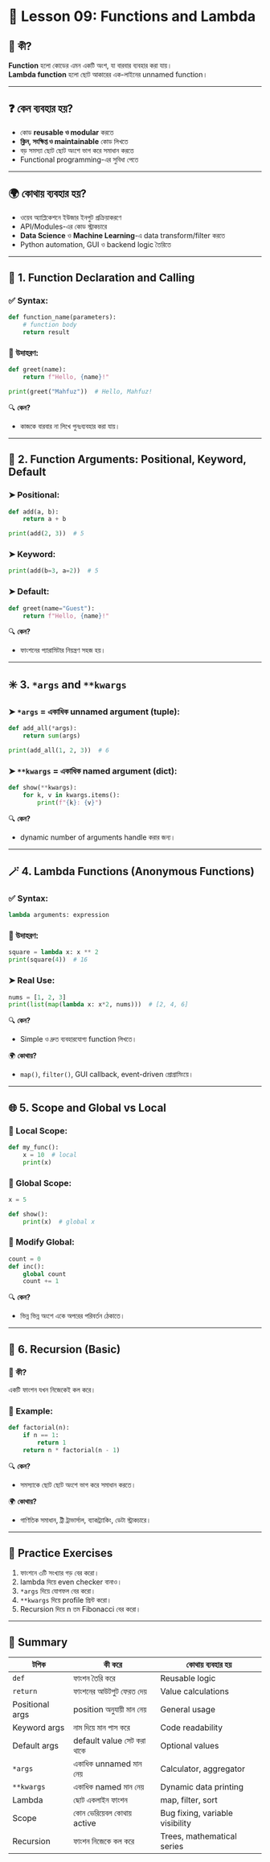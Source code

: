 
# 📘 Lesson 09: Functions and Lambda

## 📌 কী?
**Function** হলো কোডের এমন একটি অংশ, যা বারবার ব্যবহার করা যায়।  
**Lambda function** হলো ছোট আকারের এক-লাইনের unnamed function।

---

## ❓ কেন ব্যবহার হয়?
- কোড **reusable ও modular** করতে
- **ক্লিন, সংক্ষিপ্ত ও maintainable** কোড লিখতে
- বড় সমস্যা ছোট ছোট অংশে ভাগ করে সমাধান করতে
- Functional programming-এর সুবিধা পেতে

---

## 🌍 কোথায় ব্যবহার হয়?
- ওয়েব অ্যাপ্লিকেশনে ইউজার ইনপুট প্রক্রিয়াকরণে
- API/Modules-এর কোড স্ট্রাকচারে
- **Data Science** ও **Machine Learning**-এ data transform/filter করতে
- Python automation, GUI ও backend logic তৈরিতে

---

## 🔹 1. Function Declaration and Calling

### ✅ Syntax:
```python
def function_name(parameters):
    # function body
    return result
````

### 🧪 উদাহরণ:

```python
def greet(name):
    return f"Hello, {name}!"

print(greet("Mahfuz"))  # Hello, Mahfuz!
```

🔍 **কেন?**

* কাজকে বারবার না লিখে পুনঃব্যবহার করা যায়।

---

## 🔸 2. Function Arguments: Positional, Keyword, Default

### ➤ Positional:

```python
def add(a, b):
    return a + b

print(add(2, 3))  # 5
```

### ➤ Keyword:

```python
print(add(b=3, a=2))  # 5
```

### ➤ Default:

```python
def greet(name="Guest"):
    return f"Hello, {name}!"
```

🔍 **কেন?**

* ফাংশনের প্যারামিটার নিয়ন্ত্রণ সহজ হয়।

---

## ✳️ 3. `*args` and `**kwargs`

### ➤ `*args` = একাধিক unnamed argument (tuple):

```python
def add_all(*args):
    return sum(args)

print(add_all(1, 2, 3))  # 6
```

### ➤ `**kwargs` = একাধিক named argument (dict):

```python
def show(**kwargs):
    for k, v in kwargs.items():
        print(f"{k}: {v}")
```

🔍 **কেন?**

* dynamic number of arguments handle করার জন্য।

---

## 🪄 4. Lambda Functions (Anonymous Functions)

### ✅ Syntax:

```python
lambda arguments: expression
```

### 🧪 উদাহরণ:

```python
square = lambda x: x ** 2
print(square(4))  # 16
```

### ➤ Real Use:

```python
nums = [1, 2, 3]
print(list(map(lambda x: x*2, nums)))  # [2, 4, 6]
```

🔍 **কেন?**

* Simple ও দ্রুত ব্যবহারযোগ্য function লিখতে।

🌍 **কোথায়?**

* `map()`, `filter()`, GUI callback, event-driven প্রোগ্রামিংয়ে।

---

## 🌐 5. Scope and Global vs Local

### 🔸 Local Scope:

```python
def my_func():
    x = 10  # local
    print(x)
```

### 🔸 Global Scope:

```python
x = 5

def show():
    print(x)  # global x
```

### 🔸 Modify Global:

```python
count = 0
def inc():
    global count
    count += 1
```

🔍 **কেন?**

* ভিন্ন ভিন্ন অংশে একে অপরের পরিবর্তন ঠেকাতে।

---

## 🔁 6. Recursion (Basic)

### 🔹 কী?

একটি ফাংশন যখন নিজেকেই কল করে।

### 🧪 Example:

```python
def factorial(n):
    if n == 1:
        return 1
    return n * factorial(n - 1)
```

🔍 **কেন?**

* সমস্যাকে ছোট ছোট অংশে ভাগ করে সমাধান করতে।

🌍 **কোথায়?**

* গাণিতিক সমাধান, ট্রী ট্রাভার্সাল, ব্যাকট্র্যাকিং, ডেটা স্ট্রাকচারে।

---

## 🧪 Practice Exercises

1. ফাংশনে ৩টি সংখ্যার গড় বের করো।
2. lambda দিয়ে even checker বানাও।
3. `*args` দিয়ে যোগফল বের করো।
4. `**kwargs` দিয়ে profile প্রিন্ট করো।
5. Recursion দিয়ে n তম Fibonacci বের করো।

---

## 🧠 Summary

| টপিক            | কী করে                     | কোথায় ব্যবহার হয়                |
| --------------- | -------------------------- | ------------------------------- |
| `def`           | ফাংশন তৈরি করে             | Reusable logic                  |
| `return`        | ফাংশনের আউটপুট ফেরত দেয়    | Value calculations              |
| Positional args | position অনুযায়ী মান নেয়   | General usage                   |
| Keyword args    | নাম দিয়ে মান পাস করে       | Code readability                |
| Default args    | default value সেট করা থাকে | Optional values                 |
| `*args`         | একাধিক unnamed মান নেয়     | Calculator, aggregator          |
| `**kwargs`      | একাধিক named মান নেয়       | Dynamic data printing           |
| Lambda          | ছোট একলাইন ফাংশন           | map, filter, sort               |
| Scope           | কোন ভেরিয়েবল কোথায় active | Bug fixing, variable visibility |
| Recursion       | ফাংশন নিজেকে কল করে        | Trees, mathematical series      |
